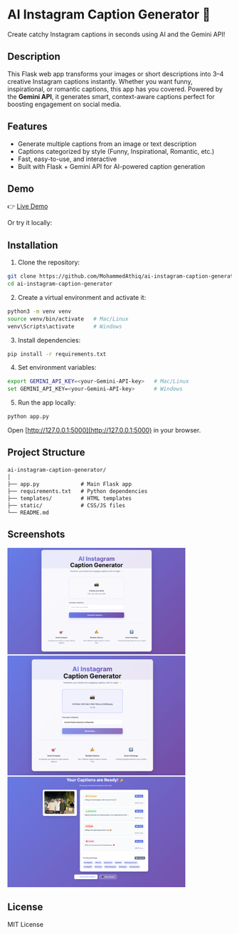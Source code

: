 # AI Instagram Caption Generator 🚀

Create catchy Instagram captions in seconds using AI and the Gemini API!

## Description
This Flask web app transforms your images or short descriptions into 3–4 creative Instagram captions instantly. Whether you want funny, inspirational, or romantic captions, this app has you covered. Powered by the **Gemini API**, it generates smart, context-aware captions perfect for boosting engagement on social media.

## Features
- Generate multiple captions from an image or text description
- Captions categorized by style (Funny, Inspirational, Romantic, etc.)
- Fast, easy-to-use, and interactive
- Built with Flask + Gemini API for AI-powered caption generation

## Demo
👉 [Live Demo](https://ai-instagram-caption-generator.onrender.com)

Or try it locally:

## Installation

1. Clone the repository:
```bash
git clone https://github.com/MohammedAthiq/ai-instagram-caption-generator.git
cd ai-instagram-caption-generator
```

2. Create a virtual environment and activate it:
```bash
python3 -m venv venv
source venv/bin/activate   # Mac/Linux
venv\Scripts\activate      # Windows
```

3. Install dependencies:
```bash
pip install -r requirements.txt
```

4. Set environment variables:
```bash
export GEMINI_API_KEY=<your-Gemini-API-key>   # Mac/Linux
set GEMINI_API_KEY=<your-Gemini-API-key>      # Windows
```

5. Run the app locally:
```bash
python app.py
```

Open [http://127.0.0.1:5000](http://127.0.0.1:5000) in your browser.

## Project Structure
```
ai-instagram-caption-generator/
│
├── app.py             # Main Flask app
├── requirements.txt   # Python dependencies
├── templates/         # HTML templates
├── static/            # CSS/JS files
└── README.md
```
## Screenshots
<img src="p1.png" alt="Homepage" width="400">
<img src="p2.png" alt="Homepage" width="400">
<img src="p3.png" alt="Results" width="400">

## License
MIT License
